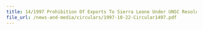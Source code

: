 ```yaml
---
title: 14/1997 Prohibition Of Exports To Sierra Leone Under UNSC Resolution 1132 (1997)
file_url: /news-and-media/circulars/1997-10-22-Circular1497.pdf
---
```

